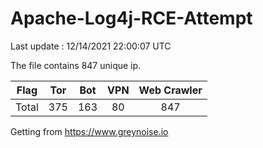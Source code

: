
# Apache-Log4j-RCE-Attempt

Last update : 12/14/2021 22:00:07 UTC

The file contains 847 unique ip.

| Flag | Tor | Bot | VPN | Web Crawler|
| :---:   | :-: | :-: | :-: | :-: |
| Total | 375 | 163 | 80 | 847 |

Getting from https://www.greynoise.io